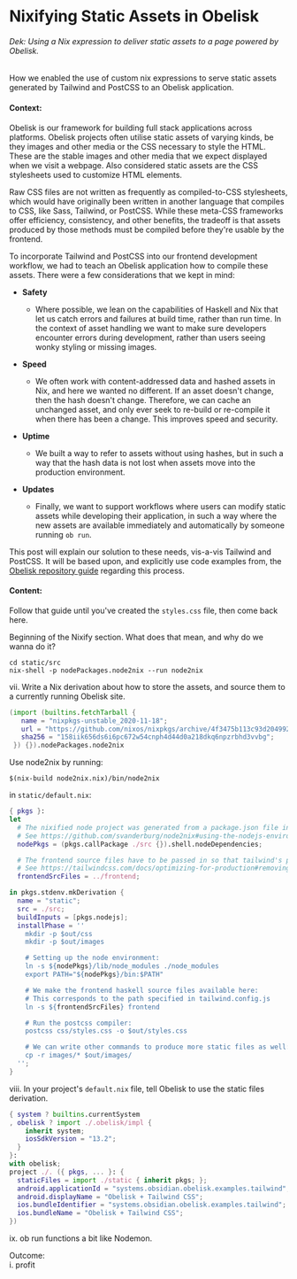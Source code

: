 # Nixifying Static Assets in Obelisk

###### Dek: Using a Nix expression to deliver static assets to a page powered by Obelisk.

How we enabled the use of custom nix expressions to serve static assets generated by Tailwind and PostCSS to an Obelisk application.

#### Context:

Obelisk is our framework for building full stack applications across platforms. Obelisk projects often utilise static assets of varying kinds, be they images and other media or the CSS necessary to style the HTML. These are the stable images and other media that we expect displayed when we visit a webpage. Also considered static assets are the CSS stylesheets used to customize HTML elements.

Raw CSS files are not written as frequently as compiled-to-CSS stylesheets, which would have originally been written in another language that compiles to CSS, like Sass, Tailwind, or PostCSS. While these meta-CSS frameworks offer efficiency, consistency, and other benefits, the tradeoff is that assets produced by those methods must be compiled before they're usable by the frontend. 

To incorporate Tailwind and PostCSS into our frontend development workflow, we had to teach an Obelisk application how to compile these assets. There were a few considerations that we kept in mind:

- **Safety**
  
  - Where possible, we lean on the capabilities of Haskell and Nix that let us catch errors and failures at build time, rather than run time. In the context of asset handling we want to make sure developers encounter errors during development, rather than users seeing wonky styling or missing images.

- **Speed**
  
  - We often work with content-addressed data and hashed assets in Nix, and here we wanted no different. If an asset doesn't change, then the hash doesn't change. Therefore, we can cache an unchanged asset, and only ever seek to re-build or re-compile it when there has been a change. This improves speed and security.

- **Uptime**
  
  - We built a way to refer to assets without using hashes, but in such a way that the hash data is not lost when assets move into the production environment. 

- **Updates**
  
  - Finally, we want to support workflows where users can modify static assets while developing their application, in such a way where the new assets are available immediately and automatically by someone running `ob run`.

This post will explain our solution to these needs, vis-a-vis Tailwind and PostCSS. It will be based upon, and explicitly use code examples from, the [Obelisk repository guide](https://github.com/obsidiansystems/obelisk-tailwind-example) regarding this process.

#### Content:

Follow that guide until you've created the `styles.css` file, then come back here.

Beginning of the Nixify section. What does that mean, and why do we wanna do it?

```#!
cd static/src
nix-shell -p nodePackages.node2nix --run node2nix
```

vii. Write a Nix derivation about how to store the assets, and source them to a currently running Obelisk site.  

```nix
(import (builtins.fetchTarball {
   name = "nixpkgs-unstable_2020-11-18";
   url = "https://github.com/nixos/nixpkgs/archive/4f3475b113c93d204992838aecafa89b1b3ccfde.tar.gz";
   sha256 = "158iik656ds6i6pc672w54cnph4d44d0a218dkq6npzrbhd3vvbg";
 }) {}).nodePackages.node2nix
```

Use node2nix by running:

```#!
$(nix-build node2nix.nix)/bin/node2nix
```

in `static/default.nix`:

```nix
{ pkgs }:
let
  # The nixified node project was generated from a package.json file in src using node2nix
  # See https://github.com/svanderburg/node2nix#using-the-nodejs-environment-in-other-nix-derivations
  nodePkgs = (pkgs.callPackage ./src {}).shell.nodeDependencies;

  # The frontend source files have to be passed in so that tailwind's purge option works
  # See https://tailwindcss.com/docs/optimizing-for-production#removing-unused-css
  frontendSrcFiles = ../frontend;

in pkgs.stdenv.mkDerivation {
  name = "static";
  src = ./src;
  buildInputs = [pkgs.nodejs];
  installPhase = ''
    mkdir -p $out/css
    mkdir -p $out/images

    # Setting up the node environment:
    ln -s ${nodePkgs}/lib/node_modules ./node_modules
    export PATH="${nodePkgs}/bin:$PATH"

    # We make the frontend haskell source files available here:
    # This corresponds to the path specified in tailwind.config.js
    ln -s ${frontendSrcFiles} frontend

    # Run the postcss compiler:
    postcss css/styles.css -o $out/styles.css

    # We can write other commands to produce more static files as well:
    cp -r images/* $out/images/
  '';
}
```

viii. In your project's `default.nix` file, tell Obelisk to use the static files derivation.  

```nix
{ system ? builtins.currentSystem
, obelisk ? import ./.obelisk/impl {
    inherit system;
    iosSdkVersion = "13.2";
  }
}:
with obelisk;
project ./. ({ pkgs, ... }: {
  staticFiles = import ./static { inherit pkgs; };
  android.applicationId = "systems.obsidian.obelisk.examples.tailwind";
  android.displayName = "Obelisk + Tailwind CSS";
  ios.bundleIdentifier = "systems.obsidian.obelisk.examples.tailwind";
  ios.bundleName = "Obelisk + Tailwind CSS";
})
```

ix. ob run functions a bit like Nodemon.  

Outcome:  
i. profit
